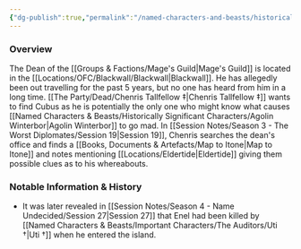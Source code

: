 ```yaml
---
{"dg-publish":true,"permalink":"/named-characters-and-beasts/historically-significant-characters/enel-cubus/","tags":["NPC"],"noteIcon":"","created":"2024-05-15T10:36:13.601+01:00","updated":"2024-12-31T19:55:45.130+00:00"}
---
```



### Overview
The Dean of the [[Groups & Factions/Mage's Guild\|Mage's Guild]] is located in the [[Locations/OFC/Blackwall/Blackwall\|Blackwall]]. He has allegedly been out travelling for the past 5 years, but no one has heard from him in a long time. [[The Party/Dead/Chenris Tallfellow ‡\|Chenris Tallfellow ‡]] wants to find Cubus as he is potentially the only one who might know what causes [[Named Characters & Beasts/Historically Significant  Characters/Agolin Winterbor\|Agolin Winterbor]] to go mad. In [[Session Notes/Season 3 - The Worst Diplomates/Session 19\|Session 19]], Chenris searches the dean's office and finds a [[Books, Documents & Artefacts/Map to Itone\|Map to Itone]] and notes mentioning [[Locations/Eldertide\|Eldertide]] giving them possible clues as to his whereabouts. 

### Notable Information & History
- It was later revealed in [[Session Notes/Season 4 - Name Undecided/Session 27\|Session 27]] that Enel had been killed by [[Named Characters & Beasts/Important Characters/The Auditors/Uti †\|Uti †]] when he entered the island. 